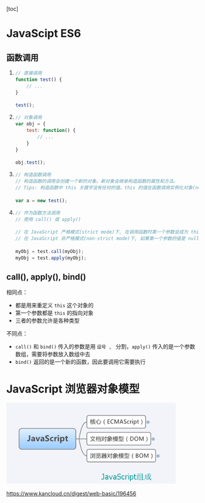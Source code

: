 

[toc]

# JavaScipt ES6



## 函数调用

1.  ```javascript
    // 直接调用
    function test() {
        // ...
    }
    
    test();
    ```

2.  ```javascript
    // 对象调用
    var obj = {
        test: function() {
            // ...
        }
    }
    
    obj.test();
    ```

3.  ```javascript
    // 构造函数调用
    // 构造函数的调用会创建一个新的对象。新对象会继承构造函数的属性和方法。
    // Tips: 构造函数中 this 关键字没有任何的值。this 的值在函数调用实例化对象(new object)时创建。
    
    var a = new test();
    ```

4.  ```javascript
    // 作为函数方法调用
    // 使用 call() 或 apply()
    
    // 在 JavaScript 严格模式(strict mode)下, 在调用函数时第一个参数会成为 this 的值， 即使该参数不是一个对象。
    // 在 JavaScript 非严格模式(non-strict mode)下, 如果第一个参数的值是 null 或 undefined, 它将使用全局对象替代。
    
    myObj = test.call(myObj);
    myObj = test.apply(myObj);
    ```



## call(), apply(), bind()

相同点：

-   都是用来重定义 ``this`` 这个对象的
-    第一个参数都是 ``this`` 的指向对象 
-    三者的参数允许是各种类型

不同点：

-   ``call()`` 和 ``bind()`` 传入的参数是用 ``逗号 , `` 分割，``apply()`` 传入的是一个参数数组，需要将参数放入数组中去
-   ``bind()`` 返回的是一个新的函数，因此要调用它需要执行







# JavaScript 浏览器对象模型

<img src="./img/js.jpg" alt="js组成" style="zoom:85%;" />

 https://www.kancloud.cn/digest/web-basic/196456 


